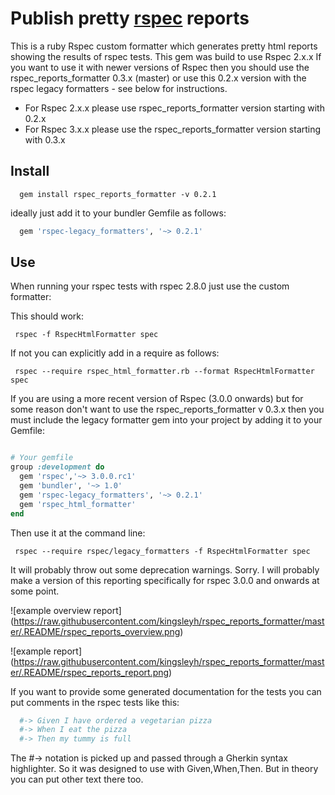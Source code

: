 # Publish pretty [rspec](http://rspec.info/) reports

This is a ruby Rspec custom formatter which generates pretty html reports showing the results of rspec tests. This gem was build to use Rspec 2.x.x If you want to use it with newer
versions of Rspec then you should use the rspec_reports_formatter 0.3.x (master) or use this 0.2.x version with the rspec legacy formatters - see below for instructions.

* For Rspec 2.x.x please use rspec_reports_formatter version starting with 0.2.x
* For Rspec 3.x.x please use the rspec_reports_formatter version starting with 0.3.x

## Install

```
  gem install rspec_reports_formatter -v 0.2.1
```

ideally just add it to your bundler Gemfile as follows:

```ruby
  gem 'rspec-legacy_formatters', '~> 0.2.1'
```

## Use
When running your rspec tests with rspec 2.8.0 just use the custom formatter:

This should work:

```
 rspec -f RspecHtmlFormatter spec
```

If not you can explicitly add in a require as follows:

```
 rspec --require rspec_html_formatter.rb --format RspecHtmlFormatter spec
```

If you are using a more recent version of Rspec (3.0.0 onwards) but for some reason don't want to use the rspec_reports_formatter v 0.3.x then you must include the legacy formatter gem into your project by adding it to your Gemfile:

```ruby

# Your gemfile
group :development do
  gem 'rspec','~> 3.0.0.rc1'
  gem 'bundler', '~> 1.0'
  gem 'rspec-legacy_formatters', '~> 0.2.1'
  gem 'rspec_html_formatter'
end

```

Then use it at the command line:

```
 rspec --require rspec/legacy_formatters -f RspecHtmlFormatter spec
```
It will probably throw out some deprecation warnings. Sorry. I will probably make a version of this reporting specifically for rspec 3.0.0 and onwards at some point.


![example overview report]
(https://raw.githubusercontent.com/kingsleyh/rspec_reports_formatter/master/.README/rspec_reports_overview.png)

![example report]
(https://raw.githubusercontent.com/kingsleyh/rspec_reports_formatter/master/.README/rspec_reports_report.png)

If you want to provide some generated documentation for the tests you can put comments in the rspec tests like this:

```ruby
  #-> Given I have ordered a vegetarian pizza
  #-> When I eat the pizza
  #-> Then my tummy is full

```

The #-> notation is picked up and passed through a Gherkin syntax highlighter. So it was designed to use with Given,When,Then. But in theory you can put other text there too.
